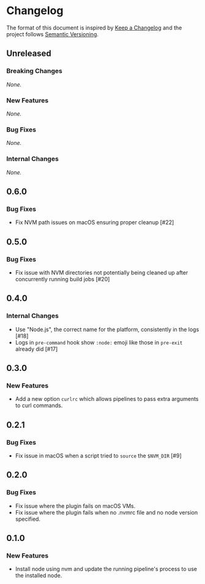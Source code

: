 # Changelog

The format of this document is inspired by [Keep a Changelog](https://keepachangelog.com/en/1.0.0/) and the project follows [Semantic Versioning](https://semver.org/spec/v2.0.0.html).

<!-- This is a comment, you won't see it when GitHub renders the Markdown file.

When releasing a new version:

1. Update the `## Unreleased` header to `## <version_number>`
2. Remove any empty section (those with `_None._`)
3. Add a new "Unreleased" section for the next iteration, by copy/pasting the following template:

## Unreleased

### Breaking Changes

_None._

### New Features

_None._

### Bug Fixes

_None._

### Internal Changes

_None._

-->

## Unreleased

### Breaking Changes

_None._

### New Features

_None._

### Bug Fixes

_None._

### Internal Changes

_None._

## 0.6.0

### Bug Fixes

* Fix NVM path issues on macOS ensuring proper cleanup [#22]

## 0.5.0

### Bug Fixes

* Fix issue with NVM directories not potentially being cleaned up after concurrently running build jobs [#20]

## 0.4.0

### Internal Changes

* Use "Node.js", the correct name for the platform, consistently in the logs [#18]
* Logs in `pre-command` hook show `:node:` emoji like those in `pre-exit` already did [#17]

## 0.3.0

### New Features

* Add a new option `curlrc` which allows pipelines to pass extra arguments to curl commands.

## 0.2.1

### Bug Fixes

* Fix issue in macOS when a script tried to `source` the `$NVM_DIR` [#9]

## 0.2.0

### Bug Fixes

* Fix issue where the plugin fails on macOS VMs.
* Fix issue where the plugin fails when no .nvmrc file and no node version specified.

## 0.1.0

### New Features

* Install node using nvm and update the running pipeline's process to use the installed node.

